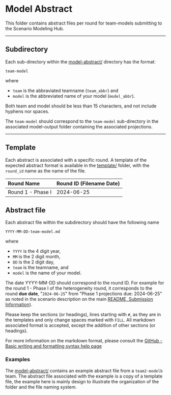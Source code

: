 # Model Abstract

This folder contains abstract files per round for team-models submitting to the 
Scenario Modeling Hub. 

----

## Subdirectory

Each sub-directory within the [model-abstract/](./) directory has the
format:

    team-model
    
where 

- `team` is the abbraviated teamname (`team_abbr`) and 
- `model` is the abbreviated name of your model (`model_abbr`). 

Both team and model should be less than 15 characters, and not include
hyphens nor spaces.

The `team-model` should correspond to the `team-model` sub-directory in the
associated model-output folder containing the associated projections. 

----

## Template

Each abstract is associated with a specific round. A template of 
the expected abstract format is available in the 
[template/](./template/) folder, with the `round_id` name as the
name of the file. 

|Round Name|Round ID (Filename Date)|
|:---|:---|
|Round 1 - Phase I |2024-06-25|

## Abstract file 

Each abstract file within the subdirectory should have the following 
name

    YYYY-MM-DD-team-model.md
    
where

- `YYYY` is the 4 digit year,
- `MM` is the 2 digit month,
- `DD` is the 2 digit day,
- `team` is the teamname, and
- `model` is the name of your model.

The date YYYY-MM-DD should correspond to the round ID.
For example for the round 1 - Phase I of the heterogeneity round,
it corresponds to the round **due date**, "`2024-06-25`" from 
"Phase 1 projections due: 2024-06-25" as noted in the scenario 
description on the main 
[README, Submission Information](https://github.com/midas-network/covid19-smh-research)).

Please keep the sections (or headings), lines starting with `#`, as 
they are in the templates and only change spaces marked with `FILL`.
All markdown associated format is accepted, except the addition of other 
sections (or headings).

For more information on the markdown format, please consult the 
[GitHub - Basic writing and formatting syntax help page](https://docs.github.com/en/get-started/writing-on-github/getting-started-with-writing-and-formatting-on-github/basic-writing-and-formatting-syntax)

### Examples

The [model-abstract/](./) contains an example abstract file from 
a `team2-modelb` team. The abstract file associated with the example
is a copy of a template file, the example here is mainly design
to illustrate the organization of the folder and the file naming system. 
